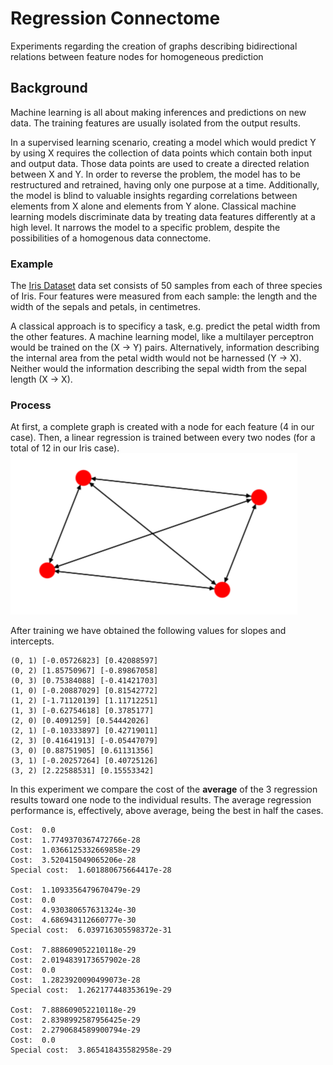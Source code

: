 # Regression Connectome
Experiments regarding the creation of graphs describing bidirectional relations between feature nodes for homogeneous prediction

## Background
Machine learning is all about making inferences and predictions on new data. The training features are usually isolated from the output results. 

In a supervised learning scenario, creating a model which would predict Y by using X requires the collection of data points which contain both input and output data. Those data points are used to create a directed relation between X and Y. In order to reverse the problem, the model has to be restructured and retrained, having only one purpose at a time. Additionally, the model is blind to valuable insights regarding correlations between elements from X alone and elements from Y alone. Classical machine learning models discriminate data by treating data features differently at a high level. It narrows the model to a specific problem, despite the possibilities of a homogenous data connectome.

### Example
The [Iris Dataset](https://en.wikipedia.org/wiki/Iris_flower_data_set) data set consists of 50 samples from each of three species of Iris. Four features were measured from each sample: the length and the width of the sepals and petals, in centimetres. 

A classical approach is to specificy a task, e.g. predict the petal width from the other features. A machine learning model, like a multilayer perceptron would be trained on the (X -> Y) pairs. Alternatively, information describing the internal area from the petal width would not be harnessed (Y -> X). Neither would the information describing the sepal width from the sepal length (X -> X).

### Process
At first, a complete graph is created with a node for each feature (4 in our case). Then, a linear regression is trained between every two nodes (for a total of 12 in our Iris case).
![Graph](https://github.com/paubric/python-regression-connectome/blob/master/graph.png)

After training we have obtained the following values for slopes and intercepts.
```
(0, 1) [-0.05726823] [0.42088597]
(0, 2) [1.85750967] [-0.89867058]
(0, 3) [0.75384088] [-0.41421703]
(1, 0) [-0.20887029] [0.81542772]
(1, 2) [-1.71120139] [1.11712251]
(1, 3) [-0.62754618] [0.3785177]
(2, 0) [0.4091259] [0.54442026]
(2, 1) [-0.10333897] [0.42719011]
(2, 3) [0.41641913] [-0.05447079]
(3, 0) [0.88751905] [0.61131356]
(3, 1) [-0.20257264] [0.40725126]
(3, 2) [2.22588531] [0.15553342]
```
In this experiment we compare the cost of the **average** of the 3 regression results toward one node to the individual results. The average regression performance is, effectively, above average, being the best in half the cases.
```
Cost:  0.0
Cost:  1.7749370367472766e-28
Cost:  1.0366125332669858e-29
Cost:  3.520415049065206e-28
Special cost:  1.601880675664417e-28 

Cost:  1.1093356479670479e-29
Cost:  0.0
Cost:  4.930380657631324e-30
Cost:  4.686943112660777e-30
Special cost:  6.039716305598372e-31 

Cost:  7.888609052210118e-29
Cost:  2.0194839173657902e-28
Cost:  0.0
Cost:  1.2823920090499073e-28
Special cost:  1.262177448353619e-29 

Cost:  7.888609052210118e-29
Cost:  2.8398992587956425e-29
Cost:  2.2790684589900794e-29
Cost:  0.0
Special cost:  3.865418435582958e-29 
```
